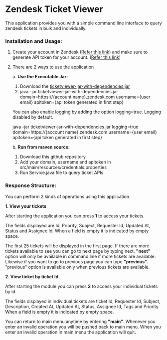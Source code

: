 # Zendesk Ticket Viewer
This application provides you with a simple command line interface to query zendesk tickets in bulk and individually.

### Installation and Usage:
1. Create your account in Zendesk ([Refer this link](https://support.zendesk.com/hc/en-us/articles/4408823799962-How-do-I-create-a-Support-trial-account-)) and make sure to generate API token for your account. ([Refer this link](https://support.zendesk.com/hc/en-us/articles/4408889192858-Generating-a-new-API-token))
2. There are 2 ways to use the application

    a. **Use the Executable Jar:**
    1. Download the [ticketviewer-jar-with-dependencies.jar](https://github.com/selvagmj/ticketviewer/raw/alpha_version/target/ticketviewer-jar-with-dependencies.jar)
    2. java -jar ticketviewer-jar-with-dependencies.jar domain=https://{account name}.zendesk.com username={user email} apitoken={api token generated in first step}
    
    You can also enable logging by adding the option logging=true. Logging disabled by default.
    
    java -jar ticketviewer-jar-with-dependencies.jar logging=true domain=https://{account name}.zendesk.com username={user email} apitoken={api token generated in first step}
    
    b. **Run from maven source:**
    1. Download this github repository.
    2. Add your domain, username and apitoken in src/main/resources/credentials.properties
    3. Run Service.java file to query ticket APIs.

### Response Structure:
You can perform 2 kinds of operations using this application.

**1. View your tickets**

After starting the application you can press **1** to access your tickets. 
    
The fields displayed are Id, Priority, Subject, Requester Id, Updated At, Status and Assignee Id. When a field is empty it is indicated by empty space.
    
The first 25 tickets will be displayed in the first page. If there are more tickets available to see you can go to next page by typing next. **"next"** option will only be available in command line if more tickets are available. Likewise if you want to go to previous page you can type **"previous"**. "previous" option is available only when previous tickets are available. 
    
**2. View ticket by ticket Id**

After starting the module you can press **2** to access your individual tickets by id.
    
The fields displayed in individual tickets are ticket Id, Requester Id, Subject, Description, Created At, Updated At, Status, Assignee Id, Tags and Priority. When a field is empty it is indicated by empty space.


You can return to main menu anytime by entering **"main"**. Whenever you enter an invalid operation you will be pushed back to main menu. When you enter an invalid operation in main menu the application will quit.
